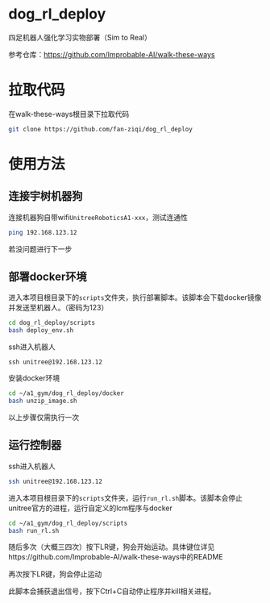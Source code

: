 # dog_rl_deploy
四足机器人强化学习实物部署（Sim to Real）

参考仓库：https://github.com/Improbable-AI/walk-these-ways

# 拉取代码

在walk-these-ways根目录下拉取代码

```bash
git clone https://github.com/fan-ziqi/dog_rl_deploy
```

# 使用方法

## 连接宇树机器狗

连接机器狗自带wifi`UnitreeRoboticsA1-xxx`，测试连通性

```bash
ping 192.168.123.12
```

若没问题进行下一步

## 部署docker环境

进入本项目根目录下的`scripts`文件夹，执行部署脚本。该脚本会下载docker镜像并发送至机器人。（密码为123）

```bash
cd dog_rl_deploy/scripts
bash deploy_env.sh
```

ssh进入机器人

```
ssh unitree@192.168.123.12
```

安装docker环境

```bash
cd ~/a1_gym/dog_rl_deploy/docker
bash unzip_image.sh
```

以上步骤仅需执行一次

## 运行控制器

ssh进入机器人

```bash
ssh unitree@192.168.123.12
```

进入本项目根目录下的`scripts`文件夹，运行`run_rl.sh`脚本。该脚本会停止unitree官方的进程，运行自定义的lcm程序与docker

```bash
cd ~/a1_gym/dog_rl_deploy/scripts
bash run_rl.sh
```

随后多次（大概三四次）按下LR键，狗会开始运动。具体键位详见https://github.com/Improbable-AI/walk-these-ways中的README

再次按下LR键，狗会停止运动

此脚本会捕获退出信号，按下Ctrl+C自动停止程序并kill相关进程。
